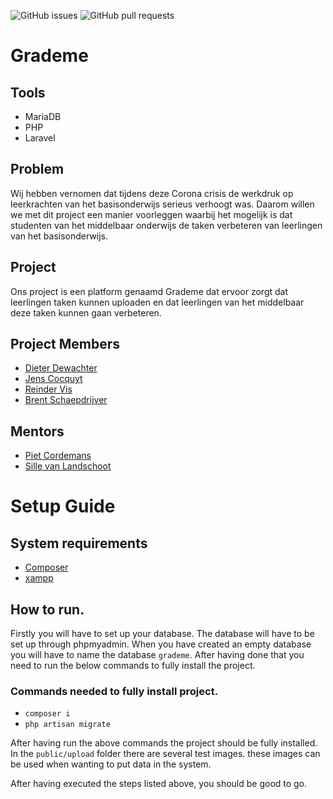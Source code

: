 ![GitHub issues](https://img.shields.io/github/issues/vives-projectweek-1-2020/projectweek-1-DJ-R-B.gg)
![GitHub pull requests](https://img.shields.io/github/issues-pr/vives-projectweek-1-2020/projectweek-1-DJ-R-B.gg)

# Grademe 

## Tools

* MariaDB
* PHP
* Laravel

## Problem

Wij hebben vernomen dat tijdens deze Corona crisis de werkdruk op leerkrachten
van het basisonderwijs serieus verhoogt was. Daarom willen we met dit project
een manier voorleggen waarbij het mogelijk is dat studenten van het middelbaar onderwijs
de taken verbeteren van leerlingen van het basisonderwijs.

## Project

Ons project is een platform genaamd Grademe dat ervoor zorgt dat leerlingen taken kunnen uploaden
en dat leerlingen van het middelbaar deze taken kunnen gaan verbeteren.

## Project Members

* [Dieter Dewachter](https://github.com/dieterdewachter)
* [Jens Cocquyt](https://github.com/Jens-C)
* [Reinder Vis](https://github.com/rvis15)
* [Brent Schaepdrijver](https://github.com/)

## Mentors

* [Piet Cordemans](https://github.com/pcordemans)
* [Sille van Landschoot](https://github.com/sillevl)

# Setup Guide

## System requirements

* [Composer](https://getcomposer.org/download/)
* [xampp](https://www.apachefriends.org/download.html)

## How to run.

Firstly you will have to set up your database. The database will have to be set up through phpmyadmin.
When you have created an empty database you will have to name the database `grademe`.
After having done that you need to run the below commands to fully install the project.

### Commands needed to fully install project.

* `composer i`
* `php artisan migrate`

After having run the above commands the project should be fully installed.
In the `public/upload` folder there are several test images. these images can be used when wanting to put data in the system.

After having executed the steps listed above, you should be good to go.